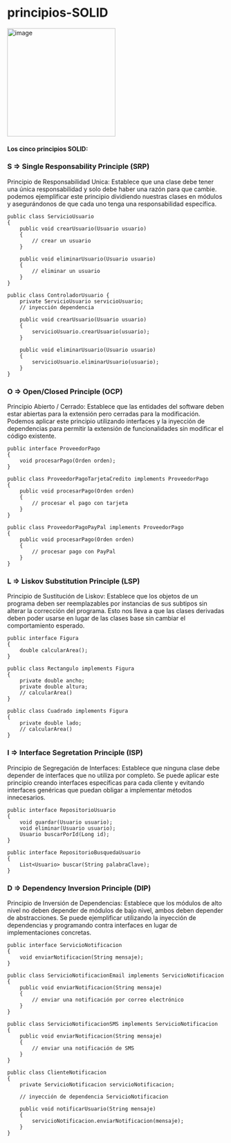 # principios-SOLID
<img src="https://brandslogos.com/wp-content/uploads/images/large/java-logo-1.png" alt="image" width="250" height="250">

#### Los cinco principios SOLID: 
### S => Single Responsability Principle (SRP) 
Principio de Responsabilidad Unica: Establece que una clase debe tener una única responsabilidad y solo debe haber una razón para que cambie. podemos ejemplificar este principio dividiendo nuestras clases en módulos y asegurándonos de que cada uno tenga una responsabilidad específica.
````
public class ServicioUsuario
{
    public void crearUsuario(Usuario usuario)
    {
        // crear un usuario
    }

    public void eliminarUsuario(Usuario usuario)
    {
        // eliminar un usuario
    }
}

public class ControladorUsuario {
    private ServicioUsuario servicioUsuario;
    // inyección dependencia

    public void crearUsuario(Usuario usuario)
    {
        servicioUsuario.crearUsuario(usuario);
    }

    public void eliminarUsuario(Usuario usuario)
    {
        servicioUsuario.eliminarUsuario(usuario);
    }
}

````

### O => Open/Closed Principle (OCP) 
Principio Abierto / Cerrado: Establece que las entidades del software deben estar abiertas para la extensión pero cerradas para la modificación. Podemos aplicar este principio utilizando interfaces y la inyección de dependencias para permitir la extensión de funcionalidades sin modificar el código existente.
````
public interface ProveedorPago 
{
    void procesarPago(Orden orden);
}

public class ProveedorPagoTarjetaCredito implements ProveedorPago 
{
    public void procesarPago(Orden orden) 
    {
        // procesar el pago con tarjeta
    }
}

public class ProveedorPagoPayPal implements ProveedorPago 
{
    public void procesarPago(Orden orden) 
    {
        // procesar pago con PayPal
    }
}
````

### L => Liskov Substitution Principle (LSP) 
Principio de Sustitución de Liskov: Establece que los objetos de un programa deben ser reemplazables por instancias de sus subtipos sin alterar la corrección del programa. Esto nos lleva a que las clases derivadas deben poder usarse en lugar de las clases base sin cambiar el comportamiento esperado.
````
public interface Figura
{
    double calcularArea();
}

public class Rectangulo implements Figura
{
    private double ancho;
    private double altura;
    // calcularArea()
}

public class Cuadrado implements Figura
{
    private double lado;
    // calcularArea()
}
````

### I => Interface Segretation Principle (ISP) 
Principio de Segregación de Interfaces: Establece que ninguna clase debe depender de interfaces que no utiliza por completo. Se puede aplicar este principio creando interfaces específicas para cada cliente y evitando interfaces genéricas que puedan obligar a implementar métodos innecesarios.
````
public interface RepositorioUsuario
{
    void guardar(Usuario usuario);
    void eliminar(Usuario usuario);
    Usuario buscarPorId(Long id);
}

public interface RepositorioBusquedaUsuario
{
    List<Usuario> buscar(String palabraClave);
}
````

### D => Dependency Inversion Principle (DIP) 
Principio de Inversión de Dependencias: Establece que los módulos de alto nivel no deben depender de módulos de bajo nivel, ambos deben depender de abstracciones. Se puede ejemplificar utilizando la inyección de dependencias y programando contra interfaces en lugar de implementaciones concretas.
````
public interface ServicioNotificacion
{
    void enviarNotificacion(String mensaje);
}

public class ServicioNotificacionEmail implements ServicioNotificacion
{
    public void enviarNotificacion(String mensaje)
    {
        // enviar una notificación por correo electrónico
    }
}

public class ServicioNotificacionSMS implements ServicioNotificacion
{
    public void enviarNotificacion(String mensaje)
    {
        // enviar una notificación de SMS
    }
}

public class ClienteNotificacion
{
    private ServicioNotificacion servicioNotificacion;

    // inyección de dependencia ServicioNotificacion

    public void notificarUsuario(String mensaje)
    {
        servicioNotificacion.enviarNotificacion(mensaje);
    }
}
````
